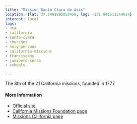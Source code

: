 ```yaml
---
title: "Mission Santa Clara de Asis"
location: {lat: 37.3491892853456, lng: -121.941511544924}
interest: local
tags:
- usa
- california
- santa-clara
- churches
- holy-persons
- california-missions
- franciscans
- junipero-serra
- schools

---
```



The 8th of the 21 California missions, founded in 1777.

#### More Information

* [Official site](https://www.scu.edu/missionchurch/)
* [California Missions Foundation page](https://californiamissionsfoundation.org/mission-santa-clara/)
* [Missions California page](https://www.missionscalifornia.com/missions/santa-clara-de-asis/)





